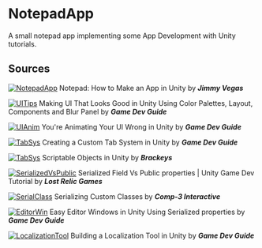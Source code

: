 # NotepadApp
A small notepad app implementing some App Development with Unity tutorials.

## Sources
[![NotepadApp][yt]][1] Notepad: How to Make an App in Unity by ***Jimmy Vegas***

[![UITips][yt]][2] Making UI That Looks Good in Unity Using Color Palettes, Layout, Components and Blur Panel by ***Game Dev Guide***

[![UIAnim][yt]][3] You're Animating Your UI Wrong in Unity by ***Game Dev Guide***

[![TabSys][yt]][4] Creating a Custom Tab System in Unity by ***Game Dev Guide***

[![TabSys][yt]][7] Scriptable Objects in Unity by ***Brackeys***

[![SerializedVsPublic][yt]][8] Serialized Field Vs Public properties | Unity Game Dev Tutorial by ***Lost Relic Games***

[![SerialClass][yt]][8] Serializing Custom Classes by ***Comp-3 Interactive***

[![EditorWin][yt]][5] Easy Editor Windows in Unity Using Serialized properties by ***Game Dev Guide***

[![LocalizationTool][yt]][6] Building a Localization Tool in Unity by ***Game Dev Guide***


<!-- Icons -->
[yt]: https://raw.githubusercontent.com/Laverden/NotepadApp/master/Assets/Icons/youtube-inline.png (Youtube RemixIcon)

<!-- Links to your social media accounts -->
[1]: https://www.youtube.com/watch?v=o2xLkA2goVg (Notepad Tutorial - Jimmy Vegas)
[2]: https://www.youtube.com/watch?v=HwdweCX5aMI (UI Tips - Game Dev Guide) 
[3]: https://www.youtube.com/watch?v=Ll3yujn9GVQ (UI Animation - Game Dev Guide)
[4]: https://www.youtube.com/watch?v=211t6r12XPQ (Tab System - Game Dev Guide)
[5]: https://www.youtube.com/watch?v=c_3DXBrH-Is (Editor Window - Game Dev Guide)
[6]: https://www.youtube.com/watch?v=c-dzg4M20wY&t=1s (Localization Tool - Game Dev Guide)
[7]: https://www.youtube.com/watch?v=aPXvoWVabPY (Scriptable Objects - Brackeys)
[8]: https://www.youtube.com/watch?v=5fhTXnos_go (Serializing Classes - Comp-3 Interactive)
[9]: https://www.youtube.com/watch?v=_9LJqhAj-FU (Serialized vs Public - Lost Relic Games)
